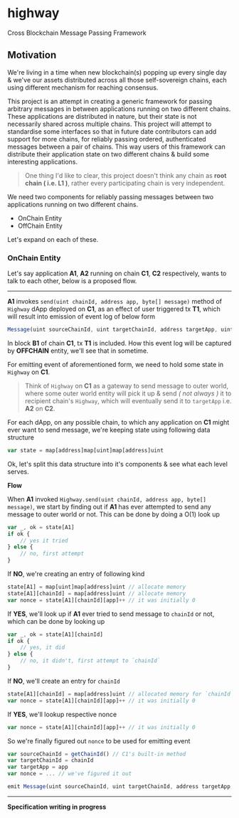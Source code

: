 # highway
Cross Blockchain Message Passing Framework

## Motivation

We're living in a time when new blockchain(s) popping up every single day & we've our assets distributed across all those self-sovereign chains, each using different mechanism for reaching consensus.

This project is an attempt in creating a generic framework for passing arbitrary messages in between applications running on two different chains. These applications are distributed in nature, but their state is not necessarily shared across multiple chains. This project will attempt to standardise some interfaces so that in future date contributors can add support for more chains, for reliably passing ordered, authenticated messages between a pair of chains. This way users of this framework can distribute their application state on two different chains & build some interesting applications. 

> One thing I'd like to clear, this project doesn't think any chain as **root chain ( i.e. L1 )**, rather every participating chain is very independent.

We need two components for reliably passing messages between two applications running on two different chains.

- OnChain Entity
- OffChain Entity

Let's expand on each of these.

### OnChain Entity

Let's say application **A1**, **A2** running on chain **C1**, **C2** respectively, wants to talk to each other, below is a proposed flow.

---

**A1** invokes `send(uint chainId, address app, byte[] message)` method of `Highway` dApp deployed on **C1**, as an effect of user triggered tx **T1**, which will result into emission of event log of below form

```js
Message(uint sourceChainId, uint targetChainId, address targetApp, uint nonce, bytes[] message)
```

In block **B1** of chain **C1**, tx **T1** is included. How this event log will be captured by **OFFCHAIN** entity, we'll see that in sometime.

For emitting event of aforementioned form, we need to hold some state in `Highway` on **C1**.

> Think of `Highway` on **C1** as a gateway to send message to outer world, where some outer world entity will pick it up & send _( not always )_ it to recipient chain's `Highway`, which will eventually send it to `targetApp` i.e. **A2** on **C2**.

For each dApp, on any possible chain, to which any application on **C1** might ever want to send message, we're keeping state using following data structure

```js
var state = map[address]map[uint]map[address]uint
```

Ok, let's split this data structure into it's components & see what each level serves.

**Flow**

When **A1** invoked `Highway.send(uint chainId, address app, byte[] message)`, we start by finding out if **A1** has ever attempted to send any message to outer world or not. This can be done by doing a O(1) look up

```js
var _, ok = state[A1]
if ok {
    // yes it tried
} else {
    // no, first attempt
}
```

If **NO**, we're creating an entry of following kind

```js
state[A1] = map[uint]map[address]uint // allocate memory
state[A1][chainId] = map[address]uint // allocate memory
var nonce = state[A1][chainId][app]++ // it was initially 0
```

If **YES**, we'll look up if **A1** ever tried to send message to `chainId` or not, which can be done by looking up

```js
var _, ok = state[A1][chainId]
if ok {
    // yes, it did
} else {
    // no, it didn't, first attempt to `chainId`
}
```

If **NO**, we'll create an entry for `chainId`

```js
state[A1][chainId] = map[address]uint // allocated memory for `chainId`
var nonce = state[A1][chainId][app]++ // it was initially 0
```

If **YES**, we'll lookup respective nonce

```js
var nonce = state[A1][chainId][app]++ // it was initially 0
```

So we're finally figured out `nonce` to be used for emitting event

```js
var sourceChainId = getChainId() // C1's built-in method
var targetChainId = chainId
var targetApp = app
var nonce = ... // we've figured it out

emit Message(uint sourceChainId, uint targetChainId, address targetApp, uint nonce, bytes[] message) // voila 🎉
```
---


**Specification writing in progress**
